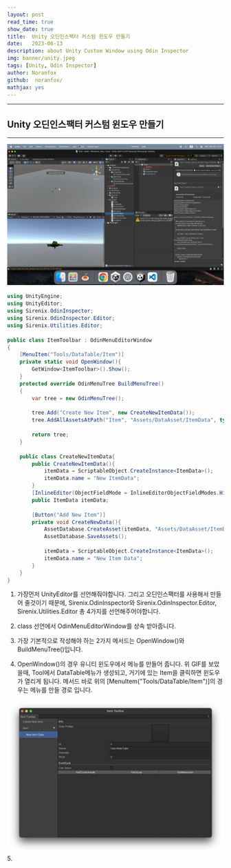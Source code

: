 ```yaml
---
layout: post
read_time: true
show_date: true
title:  Unity 오딘인스팩터 커스텀 윈도우 만들기
date:   2023-06-13
description: about Unity Custom Window using Odin Inspector
img: banner/unity.jpeg
tags: [Unity, Odin Inspector]
author: Noranfox
github:  noranfox/
mathjax: yes
---
```


---
## Unity 오딘인스팩터 커스텀 윈도우 만들기
---

![Example](assets/img/posts/20230613/example.gif )

```c#
using UnityEngine;
using UnityEditor;
using Sirenix.OdinInspector;
using Sirenix.OdinInspector.Editor;
using Sirenix.Utilities.Editor;

public class ItemToolbar : OdinMenuEditorWindow
{
    [MenuItem("Tools/DataTable/Item")]
    private static void OpenWindow(){
        GetWindow<ItemToolbar>().Show();
    }
    protected override OdinMenuTree BuildMenuTree()
    {
        var tree = new OdinMenuTree();

        tree.Add("Create New Item", new CreateNewItemData());
        tree.AddAllAssetsAtPath("Item", "Assets/DataAsset/ItemData", typeof(ItemData));

        return tree;
    }

    public class CreateNewItemData{
        public CreateNewItemData(){
            itemData = ScriptableObject.CreateInstance<ItemData>(); 
            itemData.name = "New ItemData";
        }
        [InlineEditor(ObjectFieldMode = InlineEditorObjectFieldModes.Hidden)]
        public ItemData itemData;

        [Button("Add New Item")]
        private void CreateNewData(){
            AssetDatabase.CreateAsset(itemData, "Assets/DataAsset/ItemData/" + itemData.name + ".asset");
            AssetDatabase.SaveAssets();

            itemData = ScriptableObject.CreateInstance<ItemData>(); 
            itemData.name = "New Item Data";
        }
    }
}
```

1. 가장먼저 UnityEditor를 선언해줘야합니다. 그리고 오딘인스팩터를 사용해서 만들어 줄것이기 때문에, Sirenix.OdinInspector와 Sirenix.OdinInspector.Editor, Sirenix.Utilities.Editor 총 4가지를 선언해주어야합니다.

2. class 선언에서 OdinMenuEditorWindow를 상속 받아줍니다.

3. 가장 기본적으로 작성해야 하는 2가지 메서드는 OpenWindow()와 BuildMenuTree()입니다.

4. OpenWindow()의 경우 유니티 윈도우에서 메뉴를 만들어 줍니다. 위 GIF를 보았을때, Tool에서 DataTable메뉴가 생성되고, 거기에 있는 Item을 클릭하면 윈도우가 열리게 됩니다. 메서드 바로 위의 [MenuItem("Tools/DataTable/Item")]의 경우는 메뉴를 만들 경로 입니다.

![Example](assets/img/posts/20230613/01.png )
5. 